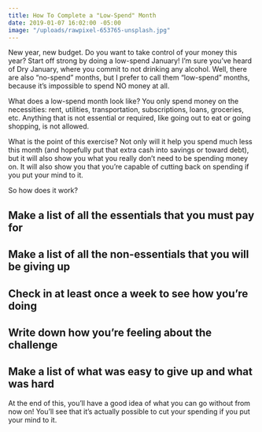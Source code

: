 ```yaml
---
title: How To Complete a "Low-Spend" Month
date: 2019-01-07 16:02:00 -05:00
image: "/uploads/rawpixel-653765-unsplash.jpg"
---
```


New year, new budget. Do you want to take control of your money this year? Start off strong by doing a low-spend January! I’m sure you’ve heard of Dry January, where you commit to not drinking any alcohol. Well, there are also “no-spend” months, but I prefer to call them “low-spend” months, because it’s impossible to spend NO money at all.

What does a low-spend month look like? You only spend money on the necessities: rent, utilities, transportation, subscriptions, loans, groceries, etc. Anything that is not essential or required, like going out to eat or going shopping, is not allowed.

What is the point of this exercise? Not only will it help you spend much less this month (and hopefully put that extra cash into savings or toward debt), but it will also show you what you really don’t need to be spending money on. It will also show you that you’re capable of cutting back on spending if you put your mind to it.

So how does it work?

## Make a list of all the essentials that you must pay for

## Make a list of all the non-essentials that you will be giving up

## Check in at least once a week to see how you’re doing

## Write down how you’re feeling about the challenge

## Make a list of what was easy to give up and what was hard

At the end of this, you’ll have a good idea of what you can go without from now on! You’ll see that it’s actually possible to cut your spending if you put your mind to it.